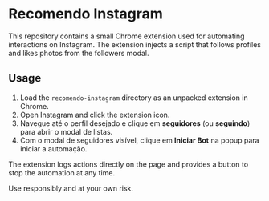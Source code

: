 # Recomendo Instagram

This repository contains a small Chrome extension used for automating interactions on Instagram. The extension injects a script that follows profiles and likes photos from the followers modal.

## Usage

1. Load the `recomendo-instagram` directory as an unpacked extension in Chrome.
2. Open Instagram and click the extension icon.
3. Navegue até o perfil desejado e clique em **seguidores** (ou **seguindo**) para abrir o modal de listas.
4. Com o modal de seguidores visível, clique em **Iniciar Bot** na popup para iniciar a automação.

The extension logs actions directly on the page and provides a button to stop the automation at any time.

Use responsibly and at your own risk.
